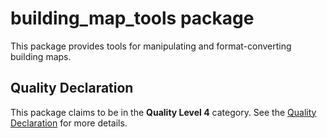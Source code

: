 # building\_map\_tools package

This package provides tools for manipulating and format-converting building maps.

## Quality Declaration

This package claims to be in the **Quality Level 4** category. See the [Quality Declaration](QUALITY_DECLARATION.md) for more details.
